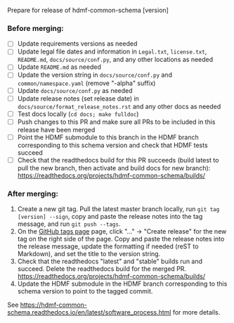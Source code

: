 Prepare for release of hdmf-common-schema [version]

### Before merging:
- [ ] Update requirements versions as needed
- [ ] Update legal file dates and information in `Legal.txt`, `license.txt`, `README.md`, `docs/source/conf.py`,
  and any other locations as needed
- [ ] Update `README.md` as needed
- [ ] Update the version string in `docs/source/conf.py` and `common/namespace.yaml` (remove "-alpha" suffix)
- [ ] Update `docs/source/conf.py` as needed
- [ ] Update release notes (set release date) in `docs/source/format_release_notes.rst` and any other docs as needed
- [ ] Test docs locally (`cd docs; make fulldoc`)
- [ ] Push changes to this PR and make sure all PRs to be included in this release have been merged
- [ ] Point the HDMF submodule to this branch in the HDMF branch corresponding to this schema version and check
  that HDMF tests succeed
- [ ] Check that the readthedocs build for this PR succeeds (build latest to pull the new branch, then activate and
  build docs for new branch): https://readthedocs.org/projects/hdmf-common-schema/builds/

### After merging:
1. Create a new git tag. Pull the latest master branch locally, run `git tag [version] --sign`, copy and paste the
   release notes into the tag message, and run `git push --tags`.
2. On the [GitHub tags page](https://github.com/hdmf-dev/hdmf-common-schema/tags) page,
   click "..." -> "Create release" for the new tag on the right side of the page.
   Copy and paste the release notes into the release message, update the formatting if needed (reST to Markdown),
   and set the title to the version string.
3. Check that the readthedocs "latest" and "stable" builds run and succeed. Delete the readthedocs build for the
   merged PR. https://readthedocs.org/projects/hdmf-common-schema/builds/
4. Update the HDMF submodule in the HDMF branch corresponding to this schema version to point to the tagged commit.

See https://hdmf-common-schema.readthedocs.io/en/latest/software_process.html for more details.
